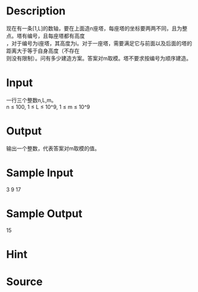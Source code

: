 
# Description

<div class="content"><div>现在有一条[1,L]的数轴，要在上面造n座塔，每座塔的坐标要两两不同，且为整点。塔有编号，且每座塔都有高度</div>
<div>，对于编号为i座塔，其高度为i。对于一座塔，需要满足它与前面以及后面的塔的距离大于等于自身高度（不存在</div>
<div>则没有限制）。问有多少建造方案。答案对m取模。塔不要求按编号为顺序建造。</div>
<div></div>
<p></p></div>

# Input

<div class="content"><div>一行三个整数n,L,m。</div>
<div>n ≤ 100, 1 ≤ L ≤ 10^9, 1 ≤ m ≤ 10^9</div>
<div></div>
<p></p></div>

# Output

<div class="content"><div>输出一个整数，代表答案对m取模的值。</div>
<div></div>
<p></p></div>

# Sample Input

<div class="content"><span class="sampledata">3 9 17</span></div>

# Sample Output

<div class="content"><span class="sampledata">15</span></div>

# Hint

<div class="content"><p></p></div>

# Source

<div class="content"><p><a href="problemset.php?search="></a></p></div>

